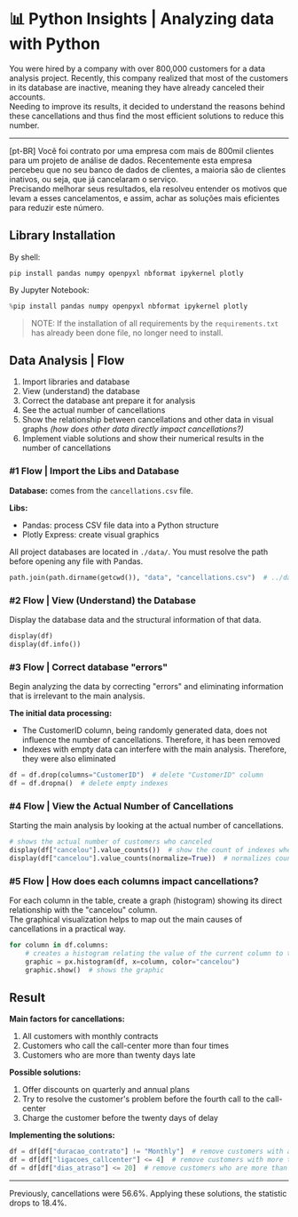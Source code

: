 # 📊 Python Insights | Analyzing data with Python

You were hired by a company with over 800,000 customers for a data analysis
project. Recently, this company realized that most of the customers in its
database are inactive, meaning they have already canceled their accounts.  
Needing to improve its results, it decided to understand the reasons behind
these cancellations and thus find the most efficient solutions to reduce this
number.

---

\[pt-BR\] Você foi contrato por uma empresa com mais de 800mil clientes para um
projeto de análise de dados. Recentemente esta empresa percebeu que no seu banco
de dados de clientes, a maioria são de clientes inativos, ou seja, que já
cancelaram o serviço.  
Precisando melhorar seus resultados, ela resolveu entender os motivos que levam
a esses cancelamentos, e assim, achar as soluções mais eficientes para reduzir
este número.

## Library Installation

By shell:

```shell
pip install pandas numpy openpyxl nbformat ipykernel plotly
```

By Jupyter Notebook:

```python
%pip install pandas numpy openpyxl nbformat ipykernel plotly
```

> NOTE: If the installation of all requirements by the ` requirements.txt ` has
> already been done file, no longer need to install.

## Data Analysis | Flow

1. Import libraries and database
2. View (understand) the database
3. Correct the database ant prepare it for analysis
4. See the actual number of cancellations
5. Show the relationship between cancellations and other data in visual graphs
   *(how does other data directly impact cancellations?)*
6. Implement viable solutions and show their numerical results in the number of
   cancellations

### #1 Flow | Import the Libs and Database

**Database:** comes from the ` cancellations.csv ` file.

**Libs:**

* Pandas: process CSV file data into a Python structure
* Plotly Express: create visual graphics

All project databases are located in ` ./data/ `. You must resolve the path
before opening any file with Pandas.

```python
path.join(path.dirname(getcwd()), "data", "cancellations.csv")  # ../data/cancellations.csv
```

### #2 Flow | View (Understand) the Database

Display the database data and the structural information of that data.

```python
display(df)
display(df.info())
```

### #3 Flow | Correct database "errors"

Begin analyzing the data by correcting "errors" and eliminating information that
is irrelevant to the main analysis.

**The initial data processing:**

* The CustomerID column, being randomly generated data, does not influence the
  number of cancellations. Therefore, it has been removed
* Indexes with empty data can interfere with the main analysis. Therefore, they
  were also eliminated

```python
df = df.drop(columns="CustomerID")  # delete "CustomerID" column
df = df.dropna()  # delete empty indexes
```

### #4 Flow | View the Actual Number of Cancellations

Starting the main analysis by looking at the actual number of cancellations.

```python
# shows the actual number of customers who canceled
display(df["cancelou"].value_counts())  # show the count of indexes where there is a value in the "cancelou" column
display(df["cancelou"].value_counts(normalize=True))  # normalizes count value (%)
```

### #5 Flow | How does each columns impact cancellations?

For each column in the table, create a graph (histogram) showing its direct
relationship with the "cancelou" column.  
The graphical visualization helps to map out the main causes of cancellations in
a practical way.

```python
for column in df.columns:
    # creates a histogram relating the value of the current column to the "canceled" column.
    graphic = px.histogram(df, x=column, color="cancelou")
    graphic.show()  # shows the graphic
```

## Result

**Main factors for cancellations:**

1. All customers with monthly contracts
2. Customers who call the call-center more than four times
3. Customers who are more than twenty days late

**Possible solutions:**

1. Offer discounts on quarterly and annual plans
2. Try to resolve the customer's problem before the fourth call to the
   call-center
3. Charge the customer before the twenty days of delay

**Implementing the solutions:**

```python
df = df[df["duracao_contrato"] != "Monthly"]  # remove customers with a contract duration equal to “Monthly”
df = df[df["ligacoes_callcenter"] <= 4]  # remove customers with more than four calls to the call center
df = df[df["dias_atraso"] <= 20]  # remove customers who are more than twenty days late
```

---

Previously, cancellations were 56.6%. Applying these solutions, the statistic
drops to 18.4%.
